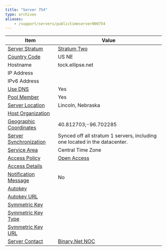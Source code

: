 ```yaml
---
title: "Server 754"
type: archives
aliases:
    - /support/servers/publictimeserver000754
---
```


| Item | Value |
| ----- | ----- |
| [Server Stratum](/support/servers/serverstratum) | [Stratum Two](/support/servers/stratumtwotimeservers) |
| [Country Code](/support/servers/countrycode) | US NE |
| Hostname |  tock.ellipse.net  |
| IP Address |  |
| IPv6 Address | |
| [Use DNS](/support/servers/usedns) | Yes |
| [Pool Member](/support/servers/poolmember) | Yes |
| [Server Location](/support/servers/serverlocation) |  Lincoln, Nebraska |
| [Host Organization](/support/servers/hostorganization) | |
| [ Geographic Coordinates](/support/servers/geographiccoordinates) |  40.812703;-96.702285  |
| [Server Synchronization](/support/servers/serversynchronization) |  Synced off all stratum 1 servers, including one located in the datacenter. |
| [Service Area](/support/servers/servicearea) |  Central Time Zone |
| [Access Policy](/support/servers/accesspolicy) | [Open Access](/support/servers/openaccess) |
| [Access Details](/support/servers/accessdetails) |  |
| [Notification Message](/support/servers/notificationmessage) | No |
| [Autokey](/support/servers/autokey) |  |
| [Autokey URL](/support/servers/autokeyurl) | |
| [Symmetric Key](/support/servers/symmetrickey) | |
| [Symmetric Key Type](/support/servers/symmetrickeytype) | |
| [Symmetric Key URL](/support/servers/symmetrickeyurl) | |
| [Server Contact](/support/servers/servercontact) | [Binary.Net NOC](mailto:ntp@binary.net) |